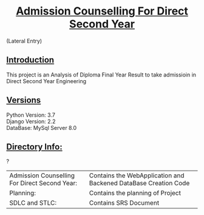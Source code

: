 <h1><u> <center> Admission Counselling For Direct Second Year </center> </u></h1>
(Lateral Entry)

<h2><u>Introduction</h2></u>
This project is an Analysis of Diploma Final Year Result to take admissioin in Direct Second Year Engineering

<h2><u><b> Versions</b> </u></h2>
 Python Version: 3.7 <br/>
 Django Version: 2.2 <br/>
 DataBase: MySql Server 8.0 <br/>
 
 <h2><u><b> Directory Info: </b> </u></h2>

<table>
<tr>
<td>Admission Counselling For Direct Second Year:</td>
<td>Contains the WebApplication and Backened DataBase Creation Code </td>
</tr>

<tr>
<td>Planning:</td>
<td>Contains the planning of Project </td>
</tr>

<tr>
<td>SDLC and STLC:</td>
<td>Contains SRS Document </td>
</tr>

?[](Output%20Images/1-Home-Page.png)
